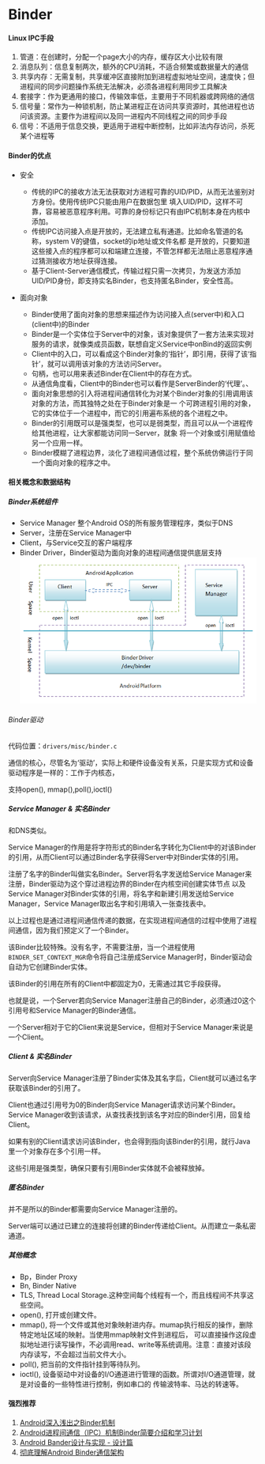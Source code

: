 # Binder

#### Linux IPC手段

1. 管道：在创建时，分配一个page大小的内存，缓存区大小比较有限
2. 消息队列：信息复制两次，额外的CPU消耗，不适合频繁或数据量大的通信
3. 共享内存：无需复制，共享缓冲区直接附加到进程虚拟地址空间，速度快；但进程间的同步问题操作系统无法解决，必须各进程利用同步工具解决
4. 套接字：作为更通用的接口，传输效率低，主要用于不同机器或跨网络的通信
5. 信号量：常作为一种锁机制，防止某进程正在访问共享资源时，其他进程也访问该资源。主要作为进程间以及同一进程内不同线程之间的同步手段
6. 信号：不适用于信息交换，更适用于进程中断控制，比如非法内存访问，杀死某个进程等

#### Binder的优点
* 安全
  * 传统的IPC的接收方法无法获取对方进程可靠的UID/PID，从而无法鉴别对方身份。使用传统IPC只能由用户在数据包里
  填入UID/PID，这样不可靠，容易被恶意程序利用。可靠的身份标记只有由IPC机制本身在内核中添加。
  * 传统IPC访问接入点是开放的，无法建立私有通道。比如命名管道的名称，system V的键值，socket的ip地址或文件名都
  是开放的，只要知道这些接入点的程序都可以和端建立连接，不管怎样都无法阻止恶意程序通过猜测接收方地址获得连接。
  * 基于Client-Server通信模式，传输过程只需一次拷贝，为发送方添加UID/PID身份，即支持实名Binder，也支持匿名Binder，安全性高。

* 面向对象
  * Binder使用了面向对象的思想来描述作为访问接入点(server中)和入口(client中)的Binder
  * Binder是一个实体位于Server中的对象，该对象提供了一套方法来实现对服务的请求，就像类成员函数，联想自定义Service中onBind的返回实例
  * Client中的入口，可以看成这个Binder对象的‘指针’，即引用，获得了该‘指针’，就可以调用该对象的方法访问Server。
  * 句柄，也可以用来表述Binder在Client中的存在方式。
  * 从通信角度看，Client中的Binder也可以看作是ServerBinder的‘代理’。、
  * 面向对象思想的引入将进程间通信转化为对某个Binder对象的引用调用该对象的方法，而其独特之处在于Binder对象是一
  个可跨进程引用的对象，它的实体位于一个进程中，而它的引用遍布系统的各个进程之中。
  * Binder的引用既可以是强类型，也可以是弱类型，而且可以从一个进程传给其他进程，让大家都能访问同一Server，就象
  将一个对象或引用赋值给另一个应用一样。
  * Binder模糊了进程边界，淡化了进程间通信过程，整个系统仿佛运行于同一个面向对象的程序之中。
  
#### 相关概念和数据结构
 ##### Binder系统组件
  * Service Manager 整个Android OS的所有服务管理程序，类似于DNS
  * Server，注册在Service Manager中
  * Client，与Service交互的客户端程序
  * Binder Driver，Binder驱动为面向对象的进程间通信提供底层支持
  ![Binder机制四组件关系图](../img/Binder组件.png)
  
 ###### Binder驱动
 代码位置：`drivers/misc/binder.c`
 
 通信的核心，尽管名为‘驱动’，实际上和硬件设备没有关系，只是实现方式和设备驱动程序是一样的：工作于内核态，
 
 支持open(), mmap(),poll(),ioctl()
 
 ##### Service Manager & 实名Binder
 和DNS类似。
 
 Service Manager的作用是将字符形式的Binder名字转化为Client中的对该Binder的引用，从而Client可以通过Binder名字获得Server中对Binder实体的引用。
 
 注册了名字的Binder叫做实名Binder。Server将名字发送给Service Manager来注册，Binder驱动为这个穿过进程边界的Binder在内核空间创建实体节点
 以及Service Manager对Binder实体的引用，将名字和新建引用发送给Service Manager，Service Manager取出名字和引用填入一张查找表中。
 
 以上过程也是通过进程间通信传递的数据，在实现进程间通信的过程中使用了进程间通信，因为我们预定义了一个Binder。
 
 该Binder比较特殊。没有名字，不需要注册，当一个进程使用`BINDER_SET_CONTEXT_MGR`命令将自己注册成Service Manager时，Binder驱动会自动为它创建Binder实体。
 
 该Binder的引用在所有的Client中都固定为0，无需通过其它手段获得。
 
 也就是说，一个Server若向Service Manager注册自己的Binder，必须通过0这个引用号和Service Manager的Binder通信。
 
 一个Server相对于它的Client来说是Service，但相对于Service Manager来说是一个Client。
 
 ##### Client & 实名Binder
 
 Server向Service Manager注册了Binder实体及其名字后，Client就可以通过名字获取该Binder的引用了。
 
 Client也通过引用号为0的Binder向Service Manager请求访问某个Binder。Service Manager收到该请求，从查找表找到该名字对应的Binder引用，回复给Client。
 
 如果有别的Client请求访问该Binder，也会得到指向该Binder的引用，就行Java里一个对象存在多个引用一样。
 
 这些引用是强类型，确保只要有引用Binder实体就不会被释放掉。
 
 ##### 匿名Binder
 
 并不是所以的Binder都需要向Service Manager注册的。
 
 Server端可以通过已建立的连接将创建的Binder传递给Client。从而建立一条私密通道。
 
 
 
 
 
 
  
##### 其他概念  
* Bp，Binder Proxy
* Bn, Binder Native
* TLS, Thread Local Storage.这种空间每个线程有一个，而且线程间不共享这些空间。
* open(), 打开或创建文件。
* mmap(), 将一个文件或其他对象映射进内存。mumap执行相反的操作，删除特定地址区域的映射。当使用mmap映射文件到进程后，
可以直接操作这段虚拟地址进行读写操作，不必调用read、write等系统调用。注意：直接对该段内存读写，不会超过当前文件大小。
* poll(), 把当前的文件指针挂到等待队列。
* ioctl(), 设备驱动中对设备的I/O通道进行管理的函数。所谓对I/O通道管理，就是对设备的一些特性进行控制，例如串口的
传输波特率、马达的转速等。



#### 强烈推荐
1. [Android深入浅出之Binder机制](http://www.cnblogs.com/innost/archive/2011/01/09/1931456.html)
2. [Android进程间通信（IPC）机制Binder简要介绍和学习计划](http://blog.csdn.net/luoshengyang/article/details/6618363)
3. [Android Bander设计与实现 - 设计篇](http://blog.csdn.net/universus/article/details/6211589)
4. [彻底理解Android Binder通信架构](http://gityuan.com/2016/09/04/binder-start-service/)

























